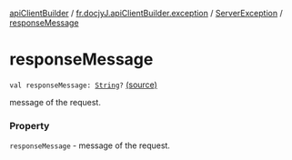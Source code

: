[apiClientBuilder](../../index.md) / [fr.docjyJ.apiClientBuilder.exception](../index.md) / [ServerException](index.md) / [responseMessage](./response-message.md)

# responseMessage

`val responseMessage: `[`String`](https://kotlinlang.org/api/latest/jvm/stdlib/kotlin/-string/index.html)`?` [(source)](https://github.com/docjyj/apiClientBuilder/tree/master/src/main/kotlin/fr/docjyJ/apiClientBuilder/exception/ServerException.kt#L21)

message of the request.

### Property

`responseMessage` - message of the request.